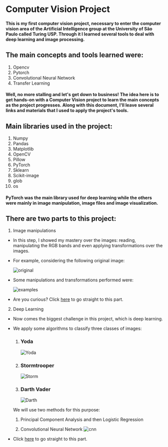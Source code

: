 # Computer Vision Project

#### This is my first computer vision project, necessary to enter the computer vision area of ​​the Artificial Intelligence group at the University of São Paulo called Turing USP. Through it I learned several tools to deal with deep learning and image processing.

## The main concepts and tools learned were:

1. Opencv
2. Pytorch
3. Convolutional Neural Network
4. Transfer Learning

#### Well, no more stalling and let's get down to business! The idea here is to get hands-on with a Computer Vision project to learn the main concepts as the project progresses. Along with this document, I'll leave several links and materials that I used to apply the project's tools.

## Main libraries used in the project:

1. Numpy
2. Pandas
3. Matplotlib
4. OpenCV
5. Pillow
6. PyTorch
7. Sklearn
8. Scikit-image
9. glob
10. os

#### PyTorch was the main library used for deep learning while the others were mainly in image manipulation, image files and image visualization.

## There are two parts to this project:

1. Image manipulations
  * In this step, I showed my mastery over the images: reading, manipulating the RGB bands and even applying transformations over the images.
  * For example, considering the following original image:

    ![original](https://github.com/AlbertoRodrigues/computer_vision_starwars/blob/main/images/original.png)

  * Some manipulations and transformations performed were:

    ![examples](https://github.com/AlbertoRodrigues/computer_vision_starwars/blob/main/images/img_manipulation_ex.png)

  * Are you curious? Click [here](https://github.com/AlbertoRodrigues/computer_vision_starwars/blob/main/image_processing.ipynb) to go straight to this part.

2. Deep Learning
  * Now comes the biggest challenge in this project, which is deep learning. 
  * We apply some algorithms to classify three classes of images:
    1. ### Yoda
       ![Yoda](https://github.com/AlbertoRodrigues/computer_vision_starwars/blob/main/images/todas_imagens/Yoda/0G4Q1KHAIQYNUU270TDGP0EAPPAL2F.jpg)
    2. ### Stormtrooper
       ![Storm](https://github.com/AlbertoRodrigues/computer_vision_starwars/blob/main/images/todas_imagens/Stormtrooper/040X3AL07CWIHZLIDMN7ND6TSK9E3X.jpg)
    3. ### Darth Vader
       ![Darth](https://github.com/AlbertoRodrigues/computer_vision_starwars/blob/main/images/todas_imagens/Darth%20Vader/0C2JUULO3JEZZWUQI8CFA830CNSGBY.jpg)

    We will use two methods for this purpose:

    1. Principal Component Analysis and then Logistic Regression

    2. Convolutional Neural Network
      ![cnn](https://github.com/AlbertoRodrigues/computer_vision_starwars/blob/main/images/cnn.jpg)

  * Click [here](https://github.com/AlbertoRodrigues/computer_vision_starwars/blob/main/deep_learning.ipynb) to go straight to this part.
